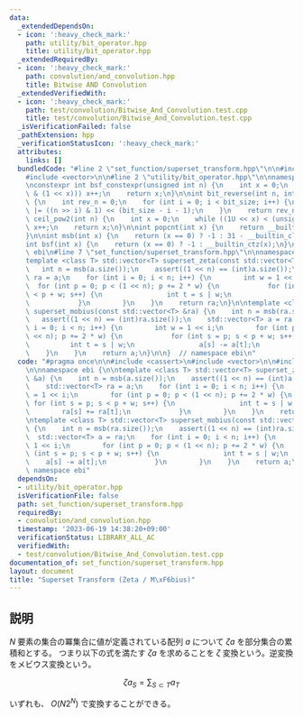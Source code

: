 ```yaml
---
data:
  _extendedDependsOn:
  - icon: ':heavy_check_mark:'
    path: utility/bit_operator.hpp
    title: utility/bit_operator.hpp
  _extendedRequiredBy:
  - icon: ':heavy_check_mark:'
    path: convolution/and_convolution.hpp
    title: Bitwise AND Convolution
  _extendedVerifiedWith:
  - icon: ':heavy_check_mark:'
    path: test/convolution/Bitwise_And_Convolution.test.cpp
    title: test/convolution/Bitwise_And_Convolution.test.cpp
  _isVerificationFailed: false
  _pathExtension: hpp
  _verificationStatusIcon: ':heavy_check_mark:'
  attributes:
    links: []
  bundledCode: "#line 2 \"set_function/superset_transform.hpp\"\n\n#include <cassert>\n\
    #include <vector>\n\n#line 2 \"utility/bit_operator.hpp\"\n\nnamespace ebi {\n\
    \nconstexpr int bsf_constexpr(unsigned int n) {\n    int x = 0;\n    while (!(n\
    \ & (1 << x))) x++;\n    return x;\n}\n\nint bit_reverse(int n, int bit_size)\
    \ {\n    int rev_n = 0;\n    for (int i = 0; i < bit_size; i++) {\n        rev_n\
    \ |= ((n >> i) & 1) << (bit_size - i - 1);\n    }\n    return rev_n;\n}\n\nint\
    \ ceil_pow2(int n) {\n    int x = 0;\n    while ((1U << x) < (unsigned int)(n))\
    \ x++;\n    return x;\n}\n\nint popcnt(int x) {\n    return __builtin_popcount(x);\n\
    }\n\nint msb(int x) {\n    return (x == 0) ? -1 : 31 - __builtin_clz(x);\n}\n\n\
    int bsf(int x) {\n    return (x == 0) ? -1 : __builtin_ctz(x);\n}\n\n}  // namespace\
    \ ebi\n#line 7 \"set_function/superset_transform.hpp\"\n\nnamespace ebi {\n\n\
    template <class T> std::vector<T> superset_zeta(const std::vector<T> &a) {\n \
    \   int n = msb(a.size());\n    assert((1 << n) == (int)a.size());\n    std::vector<T>\
    \ ra = a;\n    for (int i = 0; i < n; i++) {\n        int w = 1 << i;\n      \
    \  for (int p = 0; p < (1 << n); p += 2 * w) {\n            for (int s = p; s\
    \ < p + w; s++) {\n                int t = s | w;\n                ra[s] += ra[t];\n\
    \            }\n        }\n    }\n    return ra;\n}\n\ntemplate <class T> std::vector<T>\
    \ superset_mobius(const std::vector<T> &ra) {\n    int n = msb(ra.size());\n \
    \   assert((1 << n) == (int)ra.size());\n    std::vector<T> a = ra;\n    for (int\
    \ i = 0; i < n; i++) {\n        int w = 1 << i;\n        for (int p = 0; p < (1\
    \ << n); p += 2 * w) {\n            for (int s = p; s < p + w; s++) {\n      \
    \          int t = s | w;\n                a[s] -= a[t];\n            }\n    \
    \    }\n    }\n    return a;\n}\n\n}  // namespace ebi\n"
  code: "#pragma once\n\n#include <cassert>\n#include <vector>\n\n#include \"../utility/bit_operator.hpp\"\
    \n\nnamespace ebi {\n\ntemplate <class T> std::vector<T> superset_zeta(const std::vector<T>\
    \ &a) {\n    int n = msb(a.size());\n    assert((1 << n) == (int)a.size());\n\
    \    std::vector<T> ra = a;\n    for (int i = 0; i < n; i++) {\n        int w\
    \ = 1 << i;\n        for (int p = 0; p < (1 << n); p += 2 * w) {\n           \
    \ for (int s = p; s < p + w; s++) {\n                int t = s | w;\n        \
    \        ra[s] += ra[t];\n            }\n        }\n    }\n    return ra;\n}\n\
    \ntemplate <class T> std::vector<T> superset_mobius(const std::vector<T> &ra)\
    \ {\n    int n = msb(ra.size());\n    assert((1 << n) == (int)ra.size());\n  \
    \  std::vector<T> a = ra;\n    for (int i = 0; i < n; i++) {\n        int w =\
    \ 1 << i;\n        for (int p = 0; p < (1 << n); p += 2 * w) {\n            for\
    \ (int s = p; s < p + w; s++) {\n                int t = s | w;\n            \
    \    a[s] -= a[t];\n            }\n        }\n    }\n    return a;\n}\n\n}  //\
    \ namespace ebi"
  dependsOn:
  - utility/bit_operator.hpp
  isVerificationFile: false
  path: set_function/superset_transform.hpp
  requiredBy:
  - convolution/and_convolution.hpp
  timestamp: '2023-06-19 14:38:20+09:00'
  verificationStatus: LIBRARY_ALL_AC
  verifiedWith:
  - test/convolution/Bitwise_And_Convolution.test.cpp
documentation_of: set_function/superset_transform.hpp
layout: document
title: "Superset Transform (Zeta / M\xF6bius)"
---
```


## 説明

$N$ 要素の集合の冪集合に値が定義されている配列 $a$ について $\zeta a$ を部分集合の累積和とする。
つまり以下の式を満たす $\zeta a$ を求めることを $\zeta$ 変換という。逆変換をメビウス変換という。

$$
\zeta a_{S} = \sum_{S \subset T} a_T
$$

いずれも、 $O(N2^N)$ で変換することができる。
